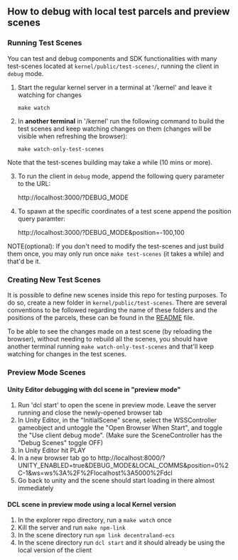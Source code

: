 ## How to debug with local test parcels and preview scenes

### Running Test Scenes

You can test and debug components and SDK functionalities with many test-scenes located at `kernel/public/test-scenes/`, running the client in `debug` mode.

1. Start the regular kernel server in a terminal at '/kernel' and leave it watching for changes

    `make watch`

2. In **another terminal** in '/kernel' run the following command to build the test scenes and keep watching changes on them (changes will be visible when refreshing the browser):

    `make watch-only-test-scenes`

Note that the test-scenes building may take a while (10 mins or more).

3. To run the client in `debug` mode, append the following query parameter to the URL:

    http://localhost:3000/?DEBUG_MODE

4. To spawn at the specific coordinates of a test scene append the position query paramter:

    http://localhost:3000/?DEBUG_MODE&position=-100,100

NOTE(optional): If you don't need to modify the test-scenes and just build them once, you may only run once `make test-scenes` (it takes a while) and that'd be it.

### Creating New Test Scenes
It is possible to define new scenes inside this repo for testing purposes. To do so, create a new folder in `kernel/public/test-scenes`. There are several conventions to be followed regarding the name of these folders and the positions of the parcels, these can be found in the [README](https://github.com/decentraland/client/blob/master/public/test-scenes/README.md) file.

To be able to see the changes made on a test scene (by reloading the browser), without needing to rebuild all the scenes, you should have another terminal running `make watch-only-test-scenes` and that'll keep watching for changes in the test scenes.

### Preview Mode Scenes

#### Unity Editor debugging with dcl scene in "preview mode"

1. Run 'dcl start' to open the scene in preview mode. Leave the server running and close the newly-opened browser tab
2. In Unity Editor, in the "InitialScene" scene, select the WSSController gameobject and untoggle the "Open Browser When Start", and toggle the "Use client debug mode". (Make sure the SceneController has the "Debug Scenes" toggle OFF)
3. In Unity Editor hit PLAY
4. In a new browser tab go to http://localhost:8000/?UNITY_ENABLED=true&DEBUG_MODE&LOCAL_COMMS&position=0%2C-1&ws=ws%3A%2F%2Flocalhost%3A5000%2Fdcl
5. Go back to unity and the scene should start loading in there almost immediately

#### DCL scene in preview mode using a local Kernel version

1. In the explorer repo directory, run a `make watch` once
2. Kill the server and run `make npm-link`
3. In the scene directory run `npm link decentraland-ecs`
4. In the scene directory run `dcl start` and it should already be using the local version of the client
